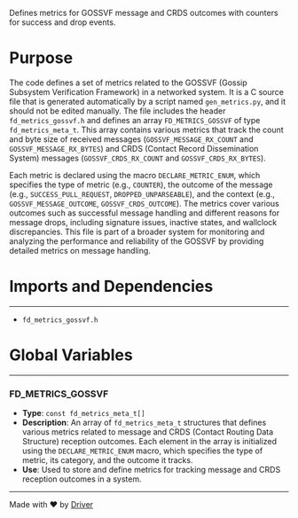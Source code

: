 <!--------------------------------------------------------------------------------->
<!-- IMPORTANT: This file is auto-generated by Driver (https://driver.ai). -------->
<!-- Manual edits may be overwritten on future commits. --------------------------->
<!--------------------------------------------------------------------------------->

Defines metrics for GOSSVF message and CRDS outcomes with counters for success and drop events.

# Purpose
The code defines a set of metrics related to the GOSSVF (Gossip Subsystem Verification Framework) in a networked system. It is a C source file that is generated automatically by a script named `gen_metrics.py`, and it should not be edited manually. The file includes the header `fd_metrics_gossvf.h` and defines an array `FD_METRICS_GOSSVF` of type `fd_metrics_meta_t`. This array contains various metrics that track the count and byte size of received messages (`GOSSVF_MESSAGE_RX_COUNT` and `GOSSVF_MESSAGE_RX_BYTES`) and CRDS (Contact Record Dissemination System) messages (`GOSSVF_CRDS_RX_COUNT` and `GOSSVF_CRDS_RX_BYTES`).

Each metric is declared using the macro `DECLARE_METRIC_ENUM`, which specifies the type of metric (e.g., `COUNTER`), the outcome of the message (e.g., `SUCCESS_PULL_REQUEST`, `DROPPED_UNPARSEABLE`), and the context (e.g., `GOSSVF_MESSAGE_OUTCOME`, `GOSSVF_CRDS_OUTCOME`). The metrics cover various outcomes such as successful message handling and different reasons for message drops, including signature issues, inactive states, and wallclock discrepancies. This file is part of a broader system for monitoring and analyzing the performance and reliability of the GOSSVF by providing detailed metrics on message handling.
# Imports and Dependencies

---
- `fd_metrics_gossvf.h`


# Global Variables

---
### FD\_METRICS\_GOSSVF
- **Type**: ``const fd_metrics_meta_t[]``
- **Description**: An array of `fd_metrics_meta_t` structures that defines various metrics related to message and CRDS (Contact Routing Data Structure) reception outcomes. Each element in the array is initialized using the `DECLARE_METRIC_ENUM` macro, which specifies the type of metric, its category, and the outcome it tracks.
- **Use**: Used to store and define metrics for tracking message and CRDS reception outcomes in a system.



---
Made with ❤️ by [Driver](https://www.driver.ai/)